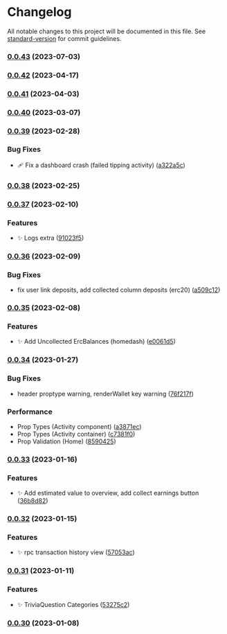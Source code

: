 # Changelog

All notable changes to this project will be documented in this file. See [standard-version](https://github.com/conventional-changelog/standard-version) for commit guidelines.

### [0.0.43](https://github.com/bobpepers/runes-tip-dashboard/compare/v0.0.42...v0.0.43) (2023-07-03)

### [0.0.42](https://github.com/bobpepers/runes-tip-dashboard/compare/v0.0.41...v0.0.42) (2023-04-17)

### [0.0.41](https://github.com/bobpepers/runes-tip-dashboard/compare/v0.0.40...v0.0.41) (2023-04-03)

### [0.0.40](https://github.com/bobpepers/runes-tip-dashboard/compare/v0.0.39...v0.0.40) (2023-03-07)

### [0.0.39](https://github.com/bobpepers/runes-tip-dashboard/compare/v0.0.38...v0.0.39) (2023-02-28)


### Bug Fixes

* 🩹 Fix a dashboard crash (failed tipping activity) ([a322a5c](https://github.com/bobpepers/runes-tip-dashboard/commit/a322a5cc1bfa91f1be1fa5efe2e0eabeba8ae103))

### [0.0.38](https://github.com/bobpepers/runes-tip-dashboard/compare/v0.0.37...v0.0.38) (2023-02-25)

### [0.0.37](https://github.com/bobpepers/runes-tip-dashboard/compare/v0.0.36...v0.0.37) (2023-02-10)


### Features

* ✨ Logs extra ([91023f5](https://github.com/bobpepers/runes-tip-dashboard/commit/91023f5b538b6ff2f79c1bb749f33e9b08a99628))

### [0.0.36](https://github.com/bobpepers/runes-tip-dashboard/compare/v0.0.35...v0.0.36) (2023-02-09)


### Bug Fixes

* fix user link deposits, add collected column deposits (erc20) ([a509c12](https://github.com/bobpepers/runes-tip-dashboard/commit/a509c12bd354a902ab81bd33f4c0dcff4500a75b))

### [0.0.35](https://github.com/bobpepers/runes-tip-dashboard/compare/v0.0.34...v0.0.35) (2023-02-08)


### Features

* ✨ Add Uncollected ErcBalances (homedash) ([e0061d5](https://github.com/bobpepers/runes-tip-dashboard/commit/e0061d598bdf6b0dd06a3a81dc78e70d4518cb75))

### [0.0.34](https://github.com/bobpepers/runes-tip-dashboard/compare/v0.0.33...v0.0.34) (2023-01-27)


### Bug Fixes

* header proptype warning, renderWallet key warning ([76f217f](https://github.com/bobpepers/runes-tip-dashboard/commit/76f217fa1f27e4ba4948bd00127d03b14a17409a))


### Performance

* Prop Types (Activity component) ([a3871ec](https://github.com/bobpepers/runes-tip-dashboard/commit/a3871ec739bf35983f87aebf6d82dcdf3e4a928c))
* Prop Types (Activity container) ([c7381f0](https://github.com/bobpepers/runes-tip-dashboard/commit/c7381f0b66d2dfee85c5764ffbb5bbd2234fdd04))
* Prop Validation (Home) ([8590425](https://github.com/bobpepers/runes-tip-dashboard/commit/85904259d4c14c7bebe3ecb77868f9313a196e3f))

### [0.0.33](https://github.com/bobpepers/runes-tip-dashboard/compare/v0.0.32...v0.0.33) (2023-01-16)


### Features

* ✨ Add estimated value to overview, add collect earnings button ([36b8d82](https://github.com/bobpepers/runes-tip-dashboard/commit/36b8d8261850e8f3bcfd525be7188821bf884b59))

### [0.0.32](https://github.com/bobpepers/runes-tip-dashboard/compare/v0.0.31...v0.0.32) (2023-01-15)


### Features

* ✨ rpc transaction history view ([57053ac](https://github.com/bobpepers/runes-tip-dashboard/commit/57053acda58ee5883d80101df03e5496b2bd7e39))

### [0.0.31](https://github.com/bobpepers/runes-tip-dashboard/compare/v0.0.30...v0.0.31) (2023-01-11)


### Features

* ✨ TriviaQuestion Categories ([53275c2](https://github.com/bobpepers/runes-tip-dashboard/commit/53275c219d7ea41b131bffc425df6f621d67470f))

### [0.0.30](https://github.com/bobpepers/runes-tip-dashboard/compare/v0.0.29...v0.0.30) (2023-01-08)

